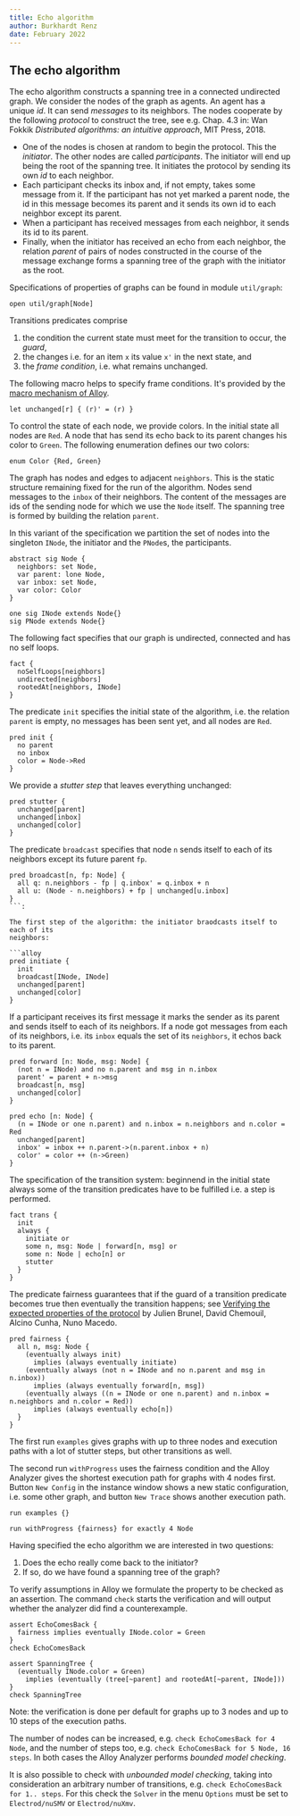 ```yaml
---
title: Echo algorithm
author: Burkhardt Renz
date: February 2022
---
```

## The echo algorithm

The echo algorithm constructs a
spanning tree in a connected undirected graph. We consider the nodes of
the graph as agents. An agent has a unique _id_. It can send
_messages_ to its neighbors. The nodes cooperate by the following
_protocol_ to construct the tree,
see e.g. Chap. 4.3 in: Wan Fokkik _Distributed algorithms: an intuitive approach_, 
MIT Press, 2018.

- One of the nodes is chosen at random to begin the protocol.
  This the _initiator_. The other nodes are called
  _participants_. The initiator will end up being the root of the
  spanning tree. It initiates the protocol by sending its own
  _id_ to each neighbor.
- Each participant checks its inbox and, if not empty, takes
  some message from it. If the participant has not yet marked a
  parent node, the id in this message becomes its parent and it
  sends its own id to each neighbor except its parent.
- When a participant has received messages from each neighbor,
  it sends its id to its parent.
- Finally, when the initiator has received an echo from each
  neighbor, the relation _parent_ of pairs of nodes constructed in the
  course of the message exchange forms a spanning tree of the graph with the
  initiator as the root.

Specifications of properties of graphs can be found in module
`util/graph`:

```alloy
open util/graph[Node]
```

Transitions predicates comprise
1. the condition the current state must meet for the transition to occur, the _guard_,
2. the changes i.e. for an item `x` its value `x'` in the next state, and
3. the _frame condition_, i.e. what remains unchanged.

The following macro helps to specify frame conditions. It's provided by the
[macro mechanism of Alloy](http://alloytools.org/quickguide/macro.html).

```alloy
let unchanged[r] { (r)' = (r) } 
```

To control the state of each node, we provide colors. In the initial
state all nodes are `Red`. A node that has send its echo back to its parent
changes his color to `Green`. The following enumeration defines our two colors:

```alloy
enum Color {Red, Green}
```

The graph has nodes and edges to adjacent `neighbors`. This is the static structure 
remaining fixed for the run of the algorithm. Nodes send messages to the `inbox`
of their neighbors. The content of the messages are ids of the sending node for which we use
the `Node` itself. The spanning tree is formed by building the relation `parent`.

In this variant of the specification we partition the set of nodes into the singleton
`INode`, the initiator and the `PNode`s, the participants.

```alloy
abstract sig Node {
  neighbors: set Node,
  var parent: lone Node,
  var inbox: set Node,
  var color: Color
}	

one sig INode extends Node{}
sig PNode extends Node{}
```

The following fact specifies that our graph is undirected, connected and has no self loops.

```alloy
fact {
  noSelfLoops[neighbors]
  undirected[neighbors]
  rootedAt[neighbors, INode]
}
```

The predicate `init` specifies the initial state of the algorithm, i.e. the relation
`parent` is empty, no messages has been sent yet, and all nodes are `Red`.

```alloy
pred init {
  no parent
  no inbox
  color = Node->Red
}
```

We provide a _stutter step_ that leaves everything unchanged:

```alloy
pred stutter {
  unchanged[parent]
  unchanged[inbox]
  unchanged[color]
}
```

The predicate `broadcast` specifies that node `n` sends itself to each
of its neighbors except its future parent `fp`.

```alloy
pred broadcast[n, fp: Node] {
  all q: n.neighbors - fp | q.inbox' = q.inbox + n
  all u: (Node - n.neighbors) + fp | unchanged[u.inbox]	
}
```:

The first step of the algorithm: the initiator braodcasts itself to each of its
neighbors:

```alloy
pred initiate {
  init
  broadcast[INode, INode]
  unchanged[parent]
  unchanged[color]
}
```

If a participant receives its first message it marks the sender as its
parent and sends itself to each of its neighbors.
If a node got messages from each of its neighbors, i.e. its `inbox` equals
the set of its `neighbors`, it echos back to its parent.

```alloy
pred forward [n: Node, msg: Node] {
  (not n = INode) and no n.parent and msg in n.inbox
  parent' = parent + n->msg
  broadcast[n, msg]
  unchanged[color]
}

pred echo [n: Node] {
  (n = INode or one n.parent) and n.inbox = n.neighbors and n.color = Red
  unchanged[parent]
  inbox' = inbox ++ n.parent->(n.parent.inbox + n)
  color' = color ++ (n->Green)
}
```

The specification of the transition system: beginnend in the initial state always 
some of the transition predicates have to be fulfilled i.e. a step is performed.

```alloy
fact trans {
  init
  always { 
    initiate or
    some n, msg: Node | forward[n, msg] or
    some n: Node | echo[n] or
    stutter 
  }
}
```

The predicate fairness guarantees that if the guard of a transition predicate becomes true
then eventually the transition happens; 
see [Verifying the expected properties of the protocol](https://haslab.github.io/formal-software-design/protocol-design/index.html#verifying-the-expected-properties-of-the-protocol)
by Julien Brunel, David Chemouil, Alcino Cunha, Nuno Macedo.

```alloy
pred fairness {
  all n, msg: Node {
    (eventually always init) 
      implies (always eventually initiate)
    (eventually always (not n = INode and no n.parent and msg in n.inbox))
      implies (always eventually forward[n, msg])
    (eventually always ((n = INode or one n.parent) and n.inbox = n.neighbors and n.color = Red))
      implies (always eventually echo[n])
  }
}
```

The first run `examples` gives graphs with up to three nodes and execution paths with
a lot of stutter steps, but other transitions as well. 

The second run `withProgress` uses the fairness condition and the Alloy Analyzer gives the
shortest execution path for graphs with 4 nodes first. Button `New Config` in the instance 
window shows a new static configuration, i.e. some other graph, and button `New Trace` shows 
another execution path.

```alloy
run examples {}

run withProgress {fairness} for exactly 4 Node
```

Having specified the echo algorithm we are interested in two questions:
1. Does the echo really come back to the initiator?
2. If so, do we have found a spanning tree of the graph?

To verify assumptions in Alloy we formulate the property to be checked as an assertion.
The command `check` starts the verification and will output whether the analyzer did
find a counterexample.

```alloy
assert EchoComesBack {
  fairness implies eventually INode.color = Green
}
check EchoComesBack

assert SpanningTree {
  (eventually INode.color = Green) 
    implies (eventually (tree[~parent] and rootedAt[~parent, INode]))
}
check SpanningTree
```

Note: the verification is done per default for graphs up to 3 nodes and up to
10 steps of the execution paths.

The number of nodes can be increased, e.g.
`check EchoComesBack for 4 Node`, and the number of steps too, e.g.
`check EchoComesBack for 5 Node, 16 steps`. In both cases the Alloy Analyzer
performs _bounded model checking_. 

It is also possible to check with _unbounded model checking_, 
taking into consideration an arbitrary number of transitions, e.g.
`check EchoComesBack for 1.. steps`. For this check the `Solver` in the menu
`Options` must be set to `Electrod/nuSMV` or `Electrod/nuXmv`.
